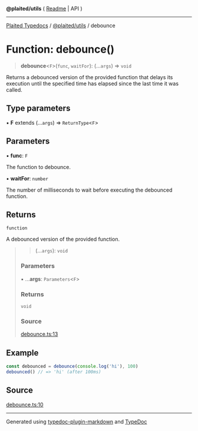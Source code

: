**@plaited/utils** ( [Readme](../README.md) \| API )

***

[Plaited Typedocs](../../../modules.md) / [@plaited/utils](../modules.md) / debounce

# Function: debounce()

> **debounce**\<`F`\>(`func`, `waitFor`): (...`args`) => `void`

Returns a debounced version of the provided function that delays its execution until the specified time has elapsed since the last time it was called.

## Type parameters

▪ **F** extends (...`args`) => `ReturnType`\<`F`\>

## Parameters

▪ **func**: `F`

The function to debounce.

▪ **waitFor**: `number`

The number of milliseconds to wait before executing the debounced function.

## Returns

`function`

A debounced version of the provided function.

> > (...`args`): `void`
>
> ### Parameters
>
> ▪ ...**args**: `Parameters`\<`F`\>
>
> ### Returns
>
> `void`
>
> ### Source
>
> [debounce.ts:13](https://github.com/plaited/plaited/blob/b0dd907/libs/utils/src/debounce.ts#L13)
>

## Example

```ts
const debounced = debounce(console.log('hi'), 100)
debounced() // => 'hi' (after 100ms)
```

## Source

[debounce.ts:10](https://github.com/plaited/plaited/blob/b0dd907/libs/utils/src/debounce.ts#L10)

***

Generated using [typedoc-plugin-markdown](https://www.npmjs.com/package/typedoc-plugin-markdown) and [TypeDoc](https://typedoc.org/)
